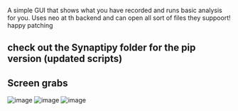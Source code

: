 A simple GUI that shows what you have recorded and runs basic analysis for you.
Uses neo at th backend and can open all sort of files they suppoort!
happy patching

## check out the Synaptipy folder for the pip version (updated scripts)

## Screen grabs
![image](https://github.com/user-attachments/assets/0798e5f1-0962-4d90-8182-0a7fe18062ef)
![image](https://github.com/user-attachments/assets/73cb6e19-4077-4f29-87bb-f50efee8f528)
![image](https://github.com/user-attachments/assets/3f3ebde9-6787-4a98-bda0-91e0a2a76cc7)


